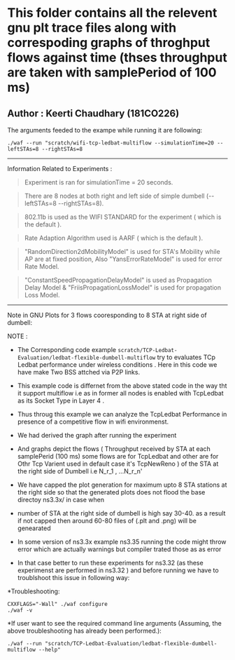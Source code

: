 # This folder contains all the relevent gnu plt trace files along with correspoding graphs of throghput flows against time (thses throughput are taken with samplePeriod of 100 ms) 

## Author : Keerti Chaudhary (181CO226)

The arguments feeded to the exampe while running it are following: 

    ./waf --run "scratch/wifi-tcp-ledbat-multiflow --simulationTime=20 --leftSTAs=8 --rightSTAs=8 
  
  ***
  
Information Related to Experiments :

  > Experiment is ran for simulationTime = 20 seconds.
 
  > There are 8 nodes at both right and left side of simple dumbell (--leftSTAs=8 --rightSTAs=8).

  > 802.11b is used as the WIFI STANDARD for the experiment ( which is the default ).

  > Rate Adaption Algorithm used is  AARF ( which is the default ).

  > "RandomDirection2dMobilityModel" is used for STA's Mobility while AP are at fixed position, Also "YansErrorRateModel" is used for error Rate Model.
  
  > "ConstantSpeedPropagationDelayModel" is used as Propagation Delay Model & "FriisPropagationLossModel" is used for propagation Loss Model. 
***


Note in GNU Plots for 3 flows cooresponding to 8 STA at right side of dumbell:       
        
        
NOTE :



* The Corresponding code example `scratch/TCP-Ledbat-Evaluation/ledbat-flexible-dumbell-multiflow` try to evaluates TCp Ledbat performance under wireless conditions . Here in this code we have make Two BSS attched via P2P links.
* This example code is differnet from the above stated code in the way tht it support multiflow i.e as in former all nodes is enabled with TcpLedbat as its Socket Type in Layer 4 .
* Thus throug this example we can analyze the TcpLedbat Performance in presence of a competitive flow in wifi environmenst.
* We had derived the graph after running the experiment 
* And graphs depict the flows ( Throughput received by STA at each samplePerid (100 ms) some flows are for TcpLedbat and other are for Othr Tcp Varient used in default case it's TcpNewReno ) of the STA at the right side of Dumbell i.e N_r_1 , ...N_r_n' 
* We have capped the plot generation for maximum upto  8 STA stations at the right side so that the generated plots does not  flood the base directoy ns3.3x/ in case when 
* number of STA at the right side of dumbell is high say 30-40. as a result if not capped then around 60-80 files of (.plt and .png) will be genearated 

* In some version of ns3.3x example ns3.35 running the code might throw error which are actually warnings but compiler trated those as as error


* In that case better to run these experiments for ns3.32 (as these experimenst are performed in ns3.32 ) and before running we have to troublshoot this issue in following way:

*Troubleshooting:

    CXXFLAGS="-Wall" ./waf configure 
    ./waf -v

   
   
*If user want to see the required command line arguments (Assuming, the above troubleshooting has already been performed.):
 
    ./waf --run "scratch/TCP-Ledbat-Evaluation/ledbat-flexible-dumbell-multiflow --help" 
    

